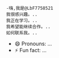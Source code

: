     -嗨,我是@LbF7758521
    我很感兴趣。..
    我正在学习。..
    我希望能继续合作。..
    如何联系我。..
   - 😄 Pronouns: ...
  - ⚡ Fun fact: ...

<!---
LBF7758521/LBF7758521是一个骆驼特殊的骆驼存储库,因为它的`阅读.md'(这个文件)出现在你的GUUUB配置文件上。
您可以点击预览链接查看您的更改。
--->
